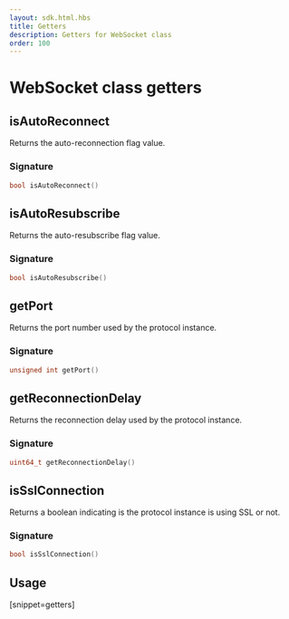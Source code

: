 ```yaml
---
layout: sdk.html.hbs
title: Getters
description: Getters for WebSocket class
order: 100
---
```


# WebSocket class getters

## isAutoReconnect

Returns the auto-reconnection flag value.

### Signature

```cpp
bool isAutoReconnect()
```

## isAutoResubscribe

Returns the auto-resubscribe flag value.

### Signature

```cpp
bool isAutoResubscribe()
```

## getPort

Returns the port number used by the protocol instance.

### Signature

```cpp
unsigned int getPort()
```

## getReconnectionDelay

Returns the reconnection delay used by the protocol instance.

### Signature

```cpp
uint64_t getReconnectionDelay()
```

## isSslConnection

Returns a boolean indicating is the protocol instance is using SSL or not.

### Signature

```cpp
bool isSslConnection()
```

## Usage

[snippet=getters]
